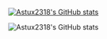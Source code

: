 [![Astux2318's GitHub stats](https://github-readme-stats.vercel.app/api?username=Astux2318)](https://github.com/anuraghazra/github-readme-stats)

![Astux2318's GitHub stats](https://github-readme-stats.vercel.app/api?username=Astux2318&show_icons=true)
